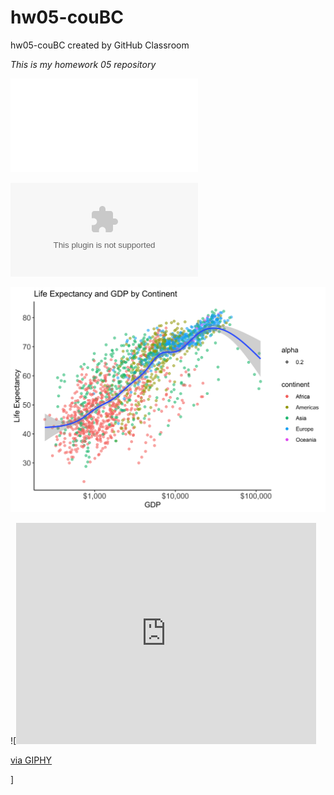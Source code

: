 # hw05-couBC
hw05-couBC created by GitHub Classroom

*This is my homework 05 repository*

![This is the link to the md file](hw05_couBC.md) 

![This is the link to the csv file](mer_gap.csv)

![This is the link to the hw05 plot](hw05_plot.png)

![<iframe src="https://giphy.com/embed/26u4lOMA8JKSnL9Uk" width="480" height="354" frameBorder="0" class="giphy-embed" allowFullScreen></iframe><p><a href="https://giphy.com/gifs/reactionseditor-reaction-26u4lOMA8JKSnL9Uk">via GIPHY</a></p>]


